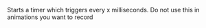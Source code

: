 Starts a timer which triggers every x milliseconds.
Do not use this in animations you want to record